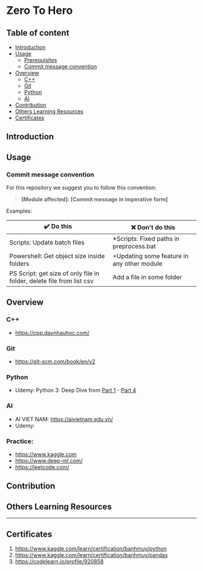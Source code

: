 **Zero To Hero**
======================================================================

## Table of content
  - [Introduction](#introduction)
  - [Usage](#usage)
    - [Prerequisites](#prerequisites)
    - [Commit message convention](#commit-message-convention)
  - [Overview](#overview)
    - [C++](#c)
    - [Git](#git)
    - [Python](#python)
    - [AI](#ai)
  - [Contribution](#contribution)
  - [Others Learning Resources](#others-learning-resources)
  - [Certificates](#certificates)

## Introduction

## Usage

### Commit message convention

For this repository we suggest you to follow this convention:
> **[Module affected]: [Commit message in imperative form]**

 Examples:

| :heavy_check_mark: Do this                                            | :x: Don't do this                          |
| --------------------------------------------------------------------- | ------------------------------------------ |
| Scripts: Update batch files                                           | *Scripts: Fixed paths in preprocess.bat    |
| Powershell: Get object size inside folders                            | +Updating some feature in any other module |
| PS Script: get size of only file in folder, delete file from list csv | Add a file in some folder                  |

## Overview
### C++
- https://cpp.daynhauhoc.com/
### Git
- https://git-scm.com/book/en/v2
### Python
- Udemy: Python 3: Deep Dive from [Part 1](https://www.udemy.com/course/python-3-deep-dive-part-1) - [Part 4](https://www.udemy.com/course/python-3-deep-dive-part-4)
### AI
- AI VIET NAM: https://aivietnam.edu.vn/
- Udemy: 

### Practice: 
- https://www.kaggle.com
- https://www.deep-ml.com/
- https://leetcode.com/

## Contribution

## Others Learning Resources


------------------------------------------------------------------
## Certificates
1. https://www.kaggle.com/learn/certification/banhmuy/python
2. https://www.kaggle.com/learn/certification/banhmuy/pandas
3. https://codelearn.io/profile/920858
